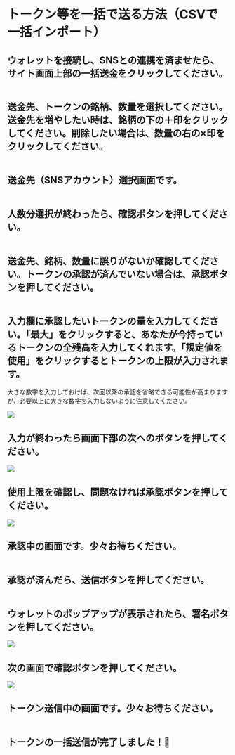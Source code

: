 # トークン等を一括で送る方法（CSVで一括インポート）

## ウォレットを接続し、SNSとの連携を済ませたら、サイト画面上部の一括送金をクリックしてください。

<figure><img src="../../.gitbook/assets/image (8).png" alt=""><figcaption></figcaption></figure>

## 送金先、トークンの銘柄、数量を選択してください。送金先を増やしたい時は、銘柄の下の＋印をクリックしてください。削除したい場合は、数量の右の×印をクリックしてください。

<figure><img src="../../.gitbook/assets/image (11).png" alt=""><figcaption></figcaption></figure>

## 送金先（SNSアカウント）選択画面です。

<figure><img src="../../.gitbook/assets/image (32).png" alt=""><figcaption></figcaption></figure>

## 人数分選択が終わったら、確認ボタンを押してください。

<figure><img src="../../.gitbook/assets/image (54).png" alt=""><figcaption></figcaption></figure>

## 送金先、銘柄、数量に誤りがないか確認してください。トークンの承認が済んでいない場合は、承認ボタンを押してください。

<figure><img src="../../.gitbook/assets/image (12).png" alt=""><figcaption></figcaption></figure>

## 入力欄に承認したいトークンの量を入力してください。「最大」をクリックすると、あなたが今持っているトークンの全残高を入力してくれます。「規定値を使用」をクリックするとトークンの上限が入力されます。

大きな数字を入力しておけば、次回以降の承認を省略できる可能性が高まりますが、必要以上に大きな数字を入力しないように注意してください。

![](<../../.gitbook/assets/image (29).png>)

## 入力が終わったら画面下部の次へのボタンを押してください。

![](<../../.gitbook/assets/image (20).png>)

## 使用上限を確認し、問題なければ承認ボタンを押してください。

![](<../../.gitbook/assets/image (33).png>)

## 承認中の画面です。少々お待ちください。

<figure><img src="../../.gitbook/assets/image (3).png" alt=""><figcaption></figcaption></figure>

## 承認が済んだら、送信ボタンを押してください。

<figure><img src="../../.gitbook/assets/image (25).png" alt=""><figcaption></figcaption></figure>

## ウォレットのポップアップが表示されたら、署名ボタンを押してください。

![](<../../.gitbook/assets/image (15).png>)

## 次の画面で確認ボタンを押してください。

![](<../../.gitbook/assets/image (2).png>)

## トークン送信中の画面です。少々お待ちください。

<figure><img src="../../.gitbook/assets/image (5).png" alt=""><figcaption></figcaption></figure>

## トークンの一括送信が完了しました！🎉

<figure><img src="../../.gitbook/assets/image (17).png" alt=""><figcaption></figcaption></figure>
